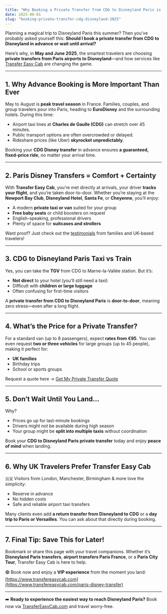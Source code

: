 ```yaml
---
title: "Why Booking a Private Transfer from CDG to Disneyland Paris is the Smartest Travel Move in 2025"
date: 2025-06-01
slug: "booking-private-transfer-cdg-disneyland-2025"
---
```


Planning a magical trip to Disneyland Paris this summer? Then you’ve probably asked yourself this: **Should I book a private transfer from CDG to Disneyland in advance or wait until arrival?**

Here’s why, in **May and June 2025**, the smartest travelers are choosing **private transfers from Paris airports to Disneyland**—and how services like [Transfer Easy Cab](https://www.transfereasycab.com) are changing the game.

---

## 1. Why Advance Booking is More Important Than Ever

May to August is **peak travel season** in France. Families, couples, and group travelers pour into Paris, heading to **EuroDisney** and the surrounding hotels. During this time:

- Airport taxi lines at **Charles de Gaulle (CDG)** can stretch over 45 minutes.
- Public transport options are often overcrowded or delayed.
- Rideshare prices (like Uber) **skyrocket unpredictably**.

Booking your **CDG Disney transfer** in advance ensures **a guaranteed, fixed-price ride**, no matter your arrival time.

---

## 2. Paris Disney Transfers = Comfort + Certainty

With **Transfer Easy Cab**, you’re met directly at arrivals, your driver **tracks your flight**, and you’re taken door-to-door. Whether you’re staying at the **Newport Bay Club**, **Disneyland Hotel**, **Santa Fe**, or **Cheyenne**, you’ll enjoy:

- A modern **private taxi or van** suited for your group
- **Free baby seats** or child boosters on request
- English-speaking, professional drivers
- Plenty of space for **suitcases and strollers**

Want proof? Just check out the [testimonials](https://www.transfereasycab.com#reviews) from families and UK-based travelers!

---

## 3. CDG to Disneyland Paris Taxi vs Train

Yes, you can take the **TGV** from CDG to Marne-la-Vallée station. But it’s:

- **Not direct** to your hotel (you’ll still need a taxi)
- Difficult with **children or large luggage**
- Often confusing for first-time visitors

A **private transfer from CDG to Disneyland Paris** is **door-to-door**, meaning zero stress—even after a long flight.

---

## 4. What’s the Price for a Private Transfer?

For a standard van (up to 8 passengers), expect **rates from €95**. You can even request **two or three vehicles** for large groups (up to 45 people), making it perfect for:

- **UK families**
- Birthday trips
- School or sports groups

Request a quote here → [Get My Private Transfer Quote](https://www.transfereasycab.com/paris-disney-transfer)

---

## 5. Don’t Wait Until You Land…

Why?

- Prices go up for last-minute bookings
- Drivers might not be available during high season
- Your group might be **split into multiple taxis** without coordination

Book your **CDG to Disneyland Paris private transfer** today and enjoy **peace of mind** when landing.

---

## 6. Why UK Travelers Prefer Transfer Easy Cab

🇬🇧 Visitors from London, Manchester, Birmingham & more love the simplicity:

- Reserve in advance
- No hidden costs
- Safe and reliable airport taxi transfers

Many clients even add **a return transfer from Disneyland to CDG** or a **day trip to Paris or Versailles**. You can ask about that directly during booking.

---

## 7. Final Tip: Save This for Later!

Bookmark or share this page with your travel companions. Whether it’s **Disneyland Paris transfers**, **airport transfers Paris France**, or a **Paris City Tour**, Transfer Easy Cab is here to help.

🟢 Book now and enjoy a **VIP experience** from the moment you land: [https://www.transfereasycab.com](https://www.transfereasycab.com/paris-disney-transfer)

---


➡️ **Ready to experience the easiest way to reach Disneyland Paris?** Book now via [TransferEasyCab.com](https://www.transfereasycab.com) and travel worry-free.
